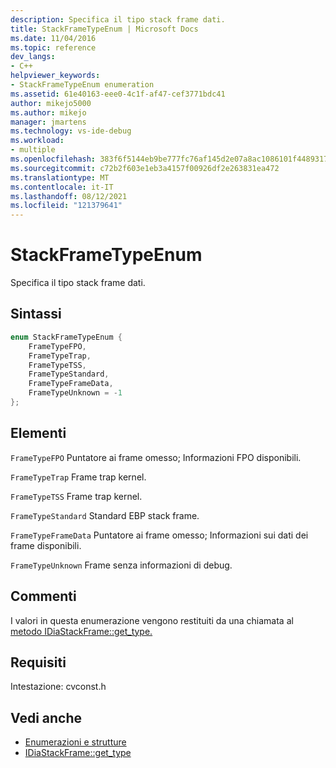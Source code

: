 ```yaml
---
description: Specifica il tipo stack frame dati.
title: StackFrameTypeEnum | Microsoft Docs
ms.date: 11/04/2016
ms.topic: reference
dev_langs:
- C++
helpviewer_keywords:
- StackFrameTypeEnum enumeration
ms.assetid: 61e40163-eee0-4c1f-af47-cef3771bdc41
author: mikejo5000
ms.author: mikejo
manager: jmartens
ms.technology: vs-ide-debug
ms.workload:
- multiple
ms.openlocfilehash: 383f6f5144eb9be777fc76af145d2e07a8ac1086101f44893173dd833237f79c
ms.sourcegitcommit: c72b2f603e1eb3a4157f00926df2e263831ea472
ms.translationtype: MT
ms.contentlocale: it-IT
ms.lasthandoff: 08/12/2021
ms.locfileid: "121379641"
---
```

# <a name="stackframetypeenum"></a>StackFrameTypeEnum
Specifica il tipo stack frame dati.

## <a name="syntax"></a>Sintassi

```C++
enum StackFrameTypeEnum {
    FrameTypeFPO,
    FrameTypeTrap,
    FrameTypeTSS,
    FrameTypeStandard,
    FrameTypeFrameData,
    FrameTypeUnknown = -1
};
```

## <a name="elements"></a>Elementi
`FrameTypeFPO` Puntatore ai frame omesso; Informazioni FPO disponibili.

`FrameTypeTrap` Frame trap kernel.

`FrameTypeTSS` Frame trap kernel.

`FrameTypeStandard` Standard EBP stack frame.

`FrameTypeFrameData` Puntatore ai frame omesso; Informazioni sui dati dei frame disponibili.

`FrameTypeUnknown` Frame senza informazioni di debug.

## <a name="remarks"></a>Commenti
I valori in questa enumerazione vengono restituiti da una chiamata al [metodo IDiaStackFrame::get_type.](../../debugger/debug-interface-access/idiastackframe-get-type.md)

## <a name="requirements"></a>Requisiti
Intestazione: cvconst.h

## <a name="see-also"></a>Vedi anche
- [Enumerazioni e strutture](../../debugger/debug-interface-access/enumerations-and-structures.md)
- [IDiaStackFrame::get_type](../../debugger/debug-interface-access/idiastackframe-get-type.md)

